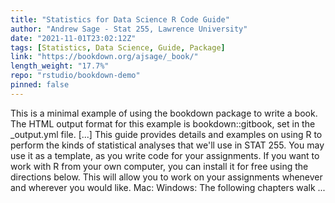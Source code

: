 ```yaml
---
title: "Statistics for Data Science R Code Guide"
author: "Andrew Sage - Stat 255, Lawrence University"
date: "2021-11-01T23:02:12Z"
tags: [Statistics, Data Science, Guide, Package]
link: "https://bookdown.org/ajsage/_book/"
length_weight: "17.7%"
repo: "rstudio/bookdown-demo"
pinned: false
---
```


This is a minimal example of using the bookdown package to write a book. The HTML output format for this example is bookdown::gitbook, set in the _output.yml file. [...] This guide provides details and examples on using R to perform the kinds of statistical analyses that we'll use in STAT 255. You may use it as a template, as you write code for your assignments. If you want to work with R from your own computer, you can install it for free using the directions below. This will allow you to work on your assignments whenever and wherever you would like. Mac: Windows: The following chapters walk  ...
